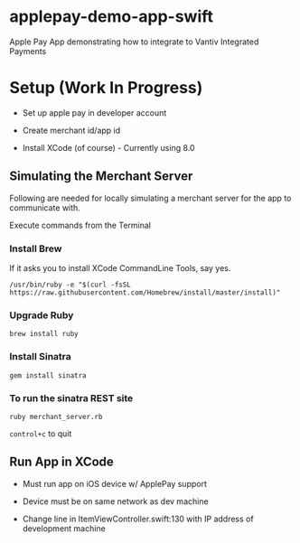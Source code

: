 # applepay-demo-app-swift

Apple Pay App demonstrating how to integrate to Vantiv Integrated Payments

# Setup (Work In Progress)

* Set up apple pay in developer account

* Create merchant id/app id

* Install XCode (of course) - Currently using 8.0

## Simulating the Merchant Server

Following are needed for locally simulating a merchant server for the app to communicate with.

Execute commands from the Terminal

### Install Brew

If it asks you to install XCode CommandLine Tools, say yes.

`/usr/bin/ruby -e "$(curl -fsSL https://raw.githubusercontent.com/Homebrew/install/master/install)"`

### Upgrade Ruby

`brew install ruby`

### Install Sinatra

`gem install sinatra`

### To run the sinatra REST site

`ruby merchant_server.rb`

`control+c` to quit

## Run App in XCode

* Must run app on iOS device w/ ApplePay support

* Device must be on same network as dev machine

* Change line in ItemViewController.swift:130 with IP address of development machine
